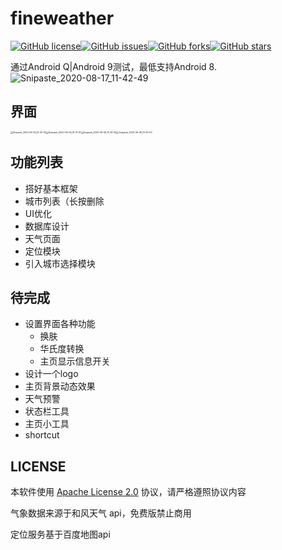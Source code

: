 # fineweather

[![GitHub license](https://img.shields.io/github/license/elk-alter/fineweather)](https://github.com/elk-alter/fineweather/blob/master/LICENSE)[![GitHub issues](https://img.shields.io/github/issues/elk-alter/fineweather)](https://github.com/elk-alter/fineweather/issues)[![GitHub forks](https://img.shields.io/github/forks/elk-alter/fineweather)](https://github.com/elk-alter/fineweather/network)[![GitHub stars](https://img.shields.io/github/stars/elk-alter/fineweather)](https://github.com/elk-alter/fineweather/stargazers)

通过Android Q|Android 9测试，最低支持Android 8.
![Snipaste_2020-08-17_11-42-49](C:\Users\87724\Documents\GitHub\fineweather\screenshot\Snipaste_2020-08-17_11-42-49.png)

## 界面

<img src="C:\Users\87724\Documents\GitHub\fineweather\screenshot\Snipaste_2020-06-06_13-30-50.png" alt="Snipaste_2020-06-06_13-30-50" style="zoom:25%;" /><img src="C:\Users\87724\Documents\GitHub\fineweather\screenshot\Snipaste_2020-06-06_13-31-51.png" alt="Snipaste_2020-06-06_13-31-51" style="zoom:25%;" /><img src="C:\Users\87724\Documents\GitHub\fineweather\screenshot\Snipaste_2020-06-06_13-29-45.png" alt="Snipaste_2020-06-06_13-29-45" style="zoom:25%;" /><img src="C:\Users\87724\Documents\GitHub\fineweather\screenshot\Snipaste_2020-06-06_13-30-03.png" alt="Snipaste_2020-06-06_13-30-03" style="zoom:25%;" />

## 功能列表
- 搭好基本框架
- 城市列表（长按删除
- UI优化
- 数据库设计
- 天气页面
- 定位模块
- 引入城市选择模块

## 待完成
- 设置界面各种功能
  - 换肤
  - 华氏度转换
  - 主页显示信息开关
- 设计一个logo
- 主页背景动态效果
- 天气预警
- 状态栏工具
- 主页小工具
- shortcut

## LICENSE

本软件使用 [Apache License 2.0](http://www.apache.org/licenses/LICENSE-2.0) 协议，请严格遵照协议内容

气象数据来源于和风天气 api，免费版禁止商用

定位服务基于百度地图api